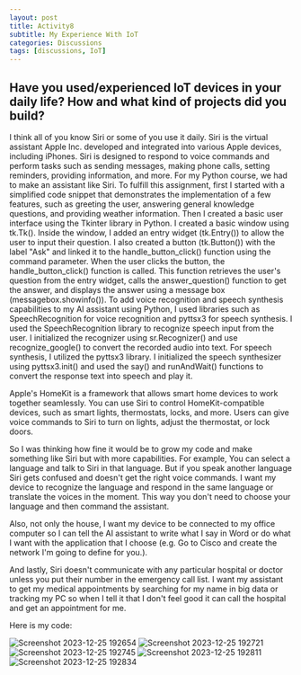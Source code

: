 ```yaml
---
layout: post
title: Activity8
subtitle: My Experience With IoT
categories: Discussions
tags: [discussions, IoT]
---
```


## Have you used/experienced IoT devices in your daily life? How and what kind of projects did you build?

I think all of you know Siri or some of you use it daily. Siri is the virtual assistant Apple Inc. developed and integrated into various Apple devices, including iPhones. Siri is designed to respond to voice commands and perform tasks such as sending messages, making phone calls, setting reminders, providing information, and more. For my Python course, we had to make an assistant like Siri. To fulfill this assignment, first I started with a simplified code snippet that demonstrates the implementation of a few features, such as greeting the user, answering general knowledge questions, and providing weather information. Then I created a basic user interface using the Tkinter library in Python. I created a basic window using tk.Tk(). Inside the window, I added an entry widget (tk.Entry()) to allow the user to input their question. I also created a button (tk.Button()) with the label "Ask" and linked it to the handle_button_click() function using the command parameter.
When the user clicks the button, the handle_button_click() function is called. This function retrieves the user's question from the entry widget, calls the answer_question() function to get the answer, and displays the answer using a message box (messagebox.showinfo()).
To add voice recognition and speech synthesis capabilities to my AI assistant using Python, I used libraries such as SpeechRecognition for voice recognition and pyttsx3 for speech synthesis.
I used the SpeechRecognition library to recognize speech input from the user. I initialized the recognizer using sr.Recognizer() and use recognize_google() to convert the recorded audio into text.
For speech synthesis, I utilized the pyttsx3 library. I initialized the speech synthesizer using pyttsx3.init() and used the say() and runAndWait() functions to convert the response text into speech and play it.

Apple's HomeKit is a framework that allows smart home devices to work together seamlessly. You can use Siri to control HomeKit-compatible devices, such as smart lights, thermostats, locks, and more. Users can give voice commands to Siri to turn on lights, adjust the thermostat, or lock doors.

So I was thinking how fine it would be to grow my code and make something like Siri but with more capabilities. For example, You can select a language and talk to Siri in that language. But if you speak another language Siri gets confused and doesn't get the right voice commands. I want my device to recognize the language and respond in the same language or translate the voices in the moment. This way you don't need to choose your language and then command the assistant.

Also, not only the house, I want my device to be connected to my office computer so I can tell the AI assistant to write what I say in Word or do what I want with the application that I choose (e.g. Go to Cisco and create the network I'm going to define for you.). 

And lastly, Siri doesn't communicate with any particular hospital or doctor unless you put their number in the emergency call list. I want my assistant to get my medical appointments by searching for my name in big data or tracking my PC so when I tell it that I don't feel good it can call the hospital and get an appointment for me. 

Here is my code:

![Screenshot 2023-12-25 192654](https://github.com/20802777/20802777.github.io/assets/148220693/e9f1fd95-cd85-4943-b593-9f6360ae3208)
![Screenshot 2023-12-25 192721](https://github.com/20802777/20802777.github.io/assets/148220693/26fb46c5-3d1f-44e0-b631-bd9ae6f815cf)
![Screenshot 2023-12-25 192745](https://github.com/20802777/20802777.github.io/assets/148220693/b52a2186-2cd7-4a45-8882-07035e870b0b)
![Screenshot 2023-12-25 192811](https://github.com/20802777/20802777.github.io/assets/148220693/bea18cce-29df-4642-ab63-2cb3953cd024)
![Screenshot 2023-12-25 192834](https://github.com/20802777/20802777.github.io/assets/148220693/31c9474c-a1d1-4f6f-81e9-fc31ae04dc8b)

